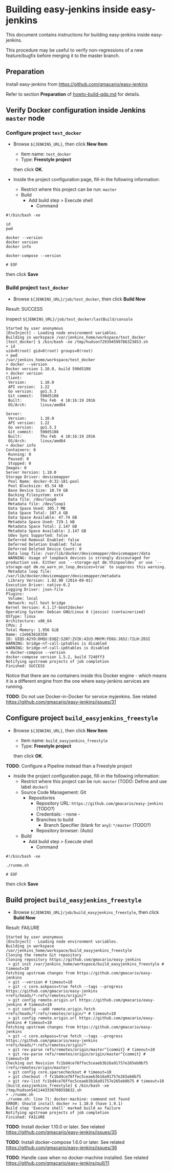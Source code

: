 # Building easy-jenkins inside easy-jenkins

This document contains instructions for building easy-jenkins inside easy-jenkins.

This procedure may be useful to verify non-regressions of a new feature/bugfix before merging it to the master branch.

## Preparation

Install easy-jenkins from https://github.com/gmacario/easy-jenkins

Refer to section **Preparation** of [howto-build-gdp.md](https://github.com/gmacario/easy-jenkins/blob/master/docs/howto-build-gdp.md) for details.

## Verify Docker configuration inside Jenkins `master` node

### Configure project `test_docker`

* Browse `${JENKINS_URL}`, then click **New Item**
  - Item name: `test_docker`
  - Type: **Freestyle project**

  then click **OK**.
  
* Inside the project configuration page, fill-in the following information:
  - Restrict where this project can be run: `master`
  - Build
    - Add build step > Execute shell
      - Command

```
#!/bin/bash -xe

id
pwd

docker --version
docker version
docker info

docker-compose --version

# EOF
```
  
  then click **Save**

### Build project `test_docker`

* Browse `${JENKINS_URL}/job/test_docker`, then click **Build Now**

Result: SUCCESS

Inspect `${JENKINS_URL}/job/test_docker/lastBuild/console`

```
Started by user anonymous
[EnvInject] - Loading node environment variables.
Building in workspace /var/jenkins_home/workspace/test_docker
[test_docker] $ /bin/bash -xe /tmp/hudson729394599786323653.sh
+ id
uid=0(root) gid=0(root) groups=0(root)
+ pwd
/var/jenkins_home/workspace/test_docker
+ docker --version
Docker version 1.10.0, build 590d5108
+ docker version
Client:
 Version:      1.10.0
 API version:  1.22
 Go version:   go1.5.3
 Git commit:   590d5108
 Built:        Thu Feb  4 18:16:19 2016
 OS/Arch:      linux/amd64

Server:
 Version:      1.10.0
 API version:  1.22
 Go version:   go1.5.3
 Git commit:   590d5108
 Built:        Thu Feb  4 18:16:19 2016
 OS/Arch:      linux/amd64
+ docker info
Containers: 0
 Running: 0
 Paused: 0
 Stopped: 0
Images: 0
Server Version: 1.10.0
Storage Driver: devicemapper
 Pool Name: docker-0:32-181-pool
 Pool Blocksize: 65.54 kB
 Base Device Size: 10.74 GB
 Backing Filesystem: ext4
 Data file: /dev/loop0
 Metadata file: /dev/loop1
 Data Space Used: 305.7 MB
 Data Space Total: 107.4 GB
 Data Space Available: 47.74 GB
 Metadata Space Used: 729.1 kB
 Metadata Space Total: 2.147 GB
 Metadata Space Available: 2.147 GB
 Udev Sync Supported: false
 Deferred Removal Enabled: false
 Deferred Deletion Enabled: false
 Deferred Deleted Device Count: 0
 Data loop file: /var/lib/docker/devicemapper/devicemapper/data
 WARNING: Usage of loopback devices is strongly discouraged for production use. Either use `--storage-opt dm.thinpooldev` or use `--storage-opt dm.no_warn_on_loop_devices=true` to suppress this warning.
 Metadata loop file: /var/lib/docker/devicemapper/devicemapper/metadata
 Library Version: 1.02.90 (2014-09-01)
Execution Driver: native-0.2
Logging Driver: json-file
Plugins: 
 Volume: local
 Network: null host bridge
Kernel Version: 4.1.17-boot2docker
Operating System: Debian GNU/Linux 8 (jessie) (containerized)
OSType: linux
Architecture: x86_64
CPUs: 2
Total Memory: 1.956 GiB
Name: c2eb63618350
ID: UIQS:A2YO:DHQU:EUQZ:S2N7:ZVIK:4IU3:MHYM:FE6G:J652:72LH:Z6SI
WARNING: bridge-nf-call-iptables is disabled
WARNING: bridge-nf-call-ip6tables is disabled
+ docker-compose --version
docker-compose version 1.5.2, build 7240ff3
Notifying upstream projects of job completion
Finished: SUCCESS
```

Notice that there are no containers inside this Docker engine - which means it is a different engine from the one where easy-jenkins services are running.

**TODO**: Do not use Docker-in-Docker for service myjenkins. See related https://github.com/gmacario/easy-jenkins/issues/31

## Configure project `build_easyjenkins_freestyle`

* Browse `${JENKINS_URL}`, then click **New Item**
  - Item name: `build_easyjenkins_freestyle`
  - Type: **Freestyle project**

  then click **OK**.
  
**TODO**: Configure a Pipeline instead than a Freestyle project
  
* Inside the project configuration page, fill-in the following information:
  - Restrict where this project can be run: `master` (TODO: Define and use label `docker`)
  - Source Code Management: Git
    - Repositories
      - Repository URL: `https://github.com/gmacario/easy-jenkins` (TODO?)
      - Credentials: - none -
      - Branches to build
        - Branch Specifier (blank for `any`): `*/master` (TODO?)
      - Repository browser: (Auto)
  - Build
    - Add build step > Execute shell
      - Command

```
#!/bin/bash -xe

./runme.sh

# EOF
```
  
  then click **Save**

## Build project `build_easyjenkins_freestyle`

* Browse `${JENKINS_URL}/job/build_easyjenkins_freestyle`, then click **Build Now**

Result: FAILURE

```
Started by user anonymous
[EnvInject] - Loading node environment variables.
Building in workspace /var/jenkins_home/workspace/build_easyjenkins_freestyle
Cloning the remote Git repository
Cloning repository https://github.com/gmacario/easy-jenkins
 > git init /var/jenkins_home/workspace/build_easyjenkins_freestyle # timeout=10
Fetching upstream changes from https://github.com/gmacario/easy-jenkins
 > git --version # timeout=10
 > git -c core.askpass=true fetch --tags --progress https://github.com/gmacario/easy-jenkins +refs/heads/*:refs/remotes/origin/*
 > git config remote.origin.url https://github.com/gmacario/easy-jenkins # timeout=10
 > git config --add remote.origin.fetch +refs/heads/*:refs/remotes/origin/* # timeout=10
 > git config remote.origin.url https://github.com/gmacario/easy-jenkins # timeout=10
Fetching upstream changes from https://github.com/gmacario/easy-jenkins
 > git -c core.askpass=true fetch --tags --progress https://github.com/gmacario/easy-jenkins +refs/heads/*:refs/remotes/origin/*
 > git rev-parse refs/remotes/origin/master^{commit} # timeout=10
 > git rev-parse refs/remotes/origin/origin/master^{commit} # timeout=10
Checking out Revision fc1bd4ce76ffec5ceaeb3b16a91757e265eb0b75 (refs/remotes/origin/master)
 > git config core.sparsecheckout # timeout=10
 > git checkout -f fc1bd4ce76ffec5ceaeb3b16a91757e265eb0b75
 > git rev-list fc1bd4ce76ffec5ceaeb3b16a91757e265eb0b75 # timeout=10
[build_easyjenkins_freestyle] $ /bin/bash -xe /tmp/hudson5411443336708558632.sh
+ ./runme.sh
./runme.sh: line 71: docker-machine: command not found
ERROR: Should install docker >= 1.10.0 (have 1.9.1)
Build step 'Execute shell' marked build as failure
Notifying upstream projects of job completion
Finished: FAILURE
```

**TODO**: Install docker 1.10.0 or later. See related https://github.com/gmacario/easy-jenkins/issues/35

**TODO**: Install docker-compose 1.6.0 or later. See related https://github.com/gmacario/easy-jenkins/issues/36

**TODO**: Handle case when no docker-machine installed. See related https://github.com/gmacario/easy-jenkins/pull/11

<!-- EOF -->

